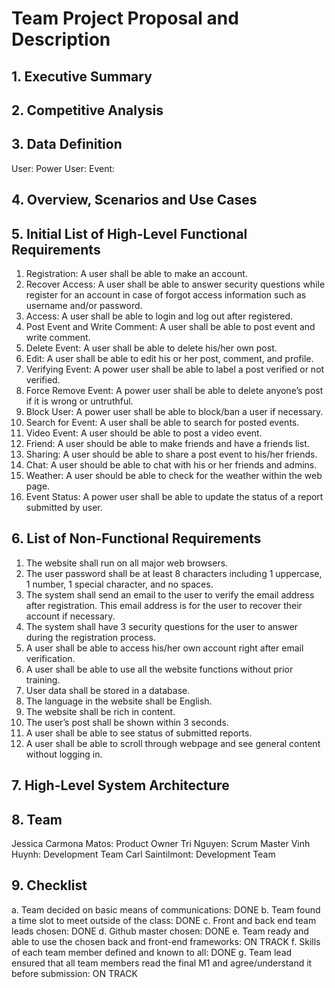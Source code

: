 # Team Project Proposal and Description


## 1. Executive Summary




## 2. Competitive Analysis



## 3. Data Definition

User:
Power User:
Event:

## 4. Overview, Scenarios and Use Cases



## 5. Initial List of High-Level Functional Requirements

1.	Registration: A user shall be able to make an account. 
2.	Recover Access: A user shall be able to answer security questions while register for an account in case of forgot access information such as username and/or password. 
3.	Access: A user shall be able to login and log out after registered. 
4.	Post Event and Write Comment: A user shall be able to post event and write comment.
5.	Delete Event: A user shall be able to delete his/her own post.
6.	Edit: A user shall be able to edit his or her post, comment, and profile.
7.	Verifying Event: A power user shall be able to label a post verified or not verified. 
8.	Force Remove Event: A power user shall be able to delete anyone’s post if it is wrong or untruthful.
9.	Block User: A power user shall be able to block/ban a user if necessary.
10.	Search for Event: A user shall be able to search for posted events. 
11.	Video Event: A user should be able to post a video event. 
12.	Friend: A user should be able to make friends and have a friends list.
13.	Sharing: A user should be able to share a post event to his/her friends.
14.	Chat: A user should be able to chat with his or her friends and admins.
15.	Weather: A user should be able to check for the weather within the web page. 
16. Event Status: A power user shall be able to update the status of a report submitted by user.


## 6. List of Non-Functional Requirements

1.	The website shall run on all major web browsers.
2.	The user password shall be at least 8 characters including 1 uppercase, 1 number, 1 special character, and no spaces. 
3.	The system shall send an email to the user to verify the email address after registration. This email address is for the user to recover their account if necessary. 
4.	The system shall have 3 security questions for the user to answer during the registration process. 
5.	A user shall be able to access his/her own account right after email verification.
6.	A user shall be able to use all the website functions without prior training.
7.	User data shall be stored in a database. 
8.	The language in the website shall be English.
9.	The website shall be rich in content.
10.	The user’s post shall be shown within 3 seconds. 
11. A user shall be able to see status of submitted reports.
12. A user shall be able to scroll through webpage and see general content without logging in.

## 7. High-Level System Architecture



## 8. Team 

Jessica Carmona Matos: Product Owner
Tri Nguyen: Scrum Master
Vinh Huynh: Development Team
Carl Saintilmont: Development Team


## 9. Checklist

a. Team decided on basic means of communications: DONE
b. Team found a time slot to meet outside of the class: DONE
c. Front and back end team leads chosen: DONE
d. Github master chosen: DONE
e. Team ready and able to use the chosen back and front-end frameworks: ON TRACK
f. Skills of each team member defined and known to all: DONE
g. Team lead ensured that all team members read the final M1 and agree/understand it before submission: ON TRACK


